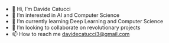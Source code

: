- 👋 Hi, I’m Davide Catucci
- 👀 I’m interested in AI and Computer Science
- 🌱 I’m currently learning Deep Learning and Computer Science
- 💞️ I’m looking to collaborate on revolutionary projects
- 📫 How to reach me davidecatucci3@gmail.com

<!---
davidecatucci3/davidecatucci3 is a ✨ special ✨ repository because its `README.md` (this file) appears on your GitHub profile.
You can click the Preview link to take a look at your changes.
--->
